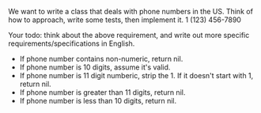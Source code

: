 We want to write a class that deals with phone numbers in the US. Think of how 
to approach, write some tests, then implement it. 1 (123) 456-7890

Your todo: think about the above requirement, and write out more specific requirements/specifications in English. 

- If phone number contains non-numeric, return nil. 
- If phone number is 10 digits, assume it's valid.
- If phone number is 11 digit numberic, strip the 1. If it doesn't start with 1, return nil.
- If phone number is greater than 11 digits, return nil. 
- If phone number is less than 10 digits, return nil. 